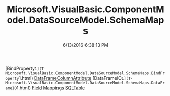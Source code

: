 ﻿---
title: Microsoft.VisualBasic.ComponentModel.DataSourceModel.SchemaMaps
date: 6/13/2016 6:38:13 PM
---

[BindProperty`1](T-Microsoft.VisualBasic.ComponentModel.DataSourceModel.SchemaMaps.BindProperty`1.html)
[DataFrameColumnAttribute](T-Microsoft.VisualBasic.ComponentModel.DataSourceModel.SchemaMaps.DataFrameColumnAttribute.html)
[DataFrameIO`1](T-Microsoft.VisualBasic.ComponentModel.DataSourceModel.SchemaMaps.DataFrameIO`1.html)
[Field](T-Microsoft.VisualBasic.ComponentModel.DataSourceModel.SchemaMaps.Field.html)
[Mappings](T-Microsoft.VisualBasic.ComponentModel.DataSourceModel.SchemaMaps.Mappings.html)
[SQLTable](T-Microsoft.VisualBasic.ComponentModel.DataSourceModel.SchemaMaps.SQLTable.html)
